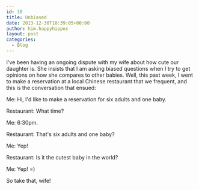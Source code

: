 ```yaml
---
id: 10
title: Unbiased
date: 2013-12-30T10:39:05+00:00
author: him.happyhippos
layout: post
categories:
  - Blog
---
```

I've been having an ongoing dispute with my wife about how cute our daughter is. She insists that I am asking biased questions when I try to get opinions on how she compares to other babies. Well, this past week, I went to make a reservation at a local Chinese restaurant that we frequent, and this is the conversation that ensued:

Me: Hi, I'd like to make a reservation for six adults and one baby.
  
Restaurant: What time?
  
Me: 6:30pm.
  
Restaurant: That's six adults and one baby?
  
Me: Yep!
  
Restaurant: Is it the cutest baby in the world?
  
Me: Yep! =)

So take that, wife!